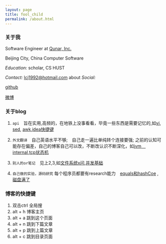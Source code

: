 ```yaml
---
layout: page
title: fool_child
permalink: /about.html
---
```


### 关于我

Software Engineer at [Qunar, Inc.](http://www.qunar.com)

Beijing City, China   Computer Software
  
*Education:* scholar, CS  HUST

*Contact:* lcj1992@hotmail.com
about
*Social:*

[github](http://github.com/lcj1992/)

[微博](http://weibo.com/u/1825339361)
    
### 关于blog

1. `api`　旨在实用,高频的，在地铁上没事看看，毕竟一些东西是需要记忆的,如[vi](/2015/12/27/vi), [sed](/2015/12/26/sed), [awk](/2015/12/25/awk),[idea快捷键](2015/11/25/ideaShortCut)

2. `外文翻译`　自己英语水平不够;　自己走一遍比单纯转个连接要强; 之前的认知可能存在偏差，自己的博客自己可以改，不断改认识不断深化，如[jvm　internal](/2015/09/03/jvm_internal),[tcp状态机](/2015/12/25/tcpFSM)

3.  `别人的or笔记`　见上2,3,如[文件系统x问](/2016/01/07/fileSysQA),[并发基础](/2015/11/25/concurrent)

4.  `自己做的实验，源码研究` 每个程序员都要有research能力　[equals和hashCoe](/2016/03/10/equals_hashcode) ,[磁盘满了](/2015/12/17/diskFull)　

### 博客的快捷键

1.  双击ctrl 全局搜
2.  alt + h 博客主页
3.  alt + a 跳到这个页面
4.  alt + n 跳到下篇文章
5.  alt + p 跳到上篇文章
6.  alt + c 跳到目录页面